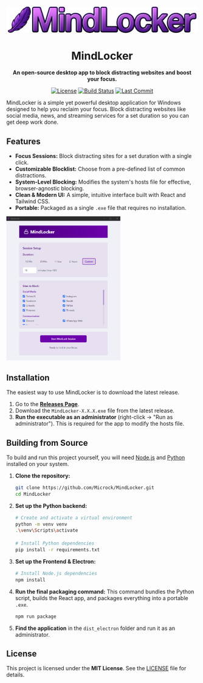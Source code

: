 <div align="center">

<p>
	<a href="https://github.com/Microck/MindLocker">
		<img src="./assets/mindlocker-banner.png" alt="MindLocker Banner" width="600"/>
	</a>
</p>

<h1>MindLocker</h1>

<p>
	<strong>An open-source desktop app to block distracting websites and boost your focus.</strong>
</p>

<p>
	<a href="https://github.com/Microck/MindLocker/blob/main/LICENSE"><img src="https://img.shields.io/github/license/Microck/MindLocker?style=for-the-badge" alt="License"></a>
	<a href="https://github.com/Microck/MindLocker/actions/workflows/build.yml"><img src="https://img.shields.io/github/actions/workflow/status/Microck/MindLocker/build.yml?branch=main&style=for-the-badge" alt="Build Status"></a>
	<a href="https://github.com/Microck/MindLocker"><img src="https://img.shields.io/github/last-commit/Microck/MindLocker?style=for-the-badge" alt="Last Commit"></a>
</p>

</div>

MindLocker is a simple yet powerful desktop application for Windows designed to help you reclaim your focus. Block distracting websites like social media, news, and streaming services for a set duration so you can get deep work done.

## Features

-    **Focus Sessions:** Block distracting sites for a set duration with a single click.
-    **Customizable Blocklist:** Choose from a pre-defined list of common distractions.
-    **System-Level Blocking:** Modifies the system's hosts file for effective, browser-agnostic blocking.
-    **Clean & Modern UI:** A simple, intuitive interface built with React and Tailwind CSS.
-    **Portable:** Packaged as a single `.exe` file that requires no installation.

<img src="./assets/mindlocker-screenshot.png" alt="MindLocker Screenshot" width="300"/>

## Installation

The easiest way to use MindLocker is to download the latest release.

1.  Go to the [**Releases Page**](https://github.com/Microck/MindLocker/releases).
2.  Download the `MindLocker-X.X.X.exe` file from the latest release.
3.  **Run the executable as an administrator** (right-click -> "Run as administrator"). This is required for the app to modify the hosts file.

## Building from Source

To build and run this project yourself, you will need [Node.js](https://nodejs.org/) and [Python](https://www.python.org/) installed on your system.

1.  **Clone the repository:**
    ```sh
    git clone https://github.com/Microck/MindLocker.git
    cd MindLocker
    ```

2.  **Set up the Python backend:**
    ```sh
    # Create and activate a virtual environment
    python -m venv venv
    .\venv\Scripts\activate

    # Install Python dependencies
    pip install -r requirements.txt
    ```

3.  **Set up the Frontend & Electron:**
    ```sh
    # Install Node.js dependencies
    npm install
    ```

4.  **Run the final packaging command:**
    This command bundles the Python script, builds the React app, and packages everything into a portable `.exe`.
    ```sh
    npm run package
    ```

5.  **Find the application** in the `dist_electron` folder and run it as an administrator.

## License

This project is licensed under the **MIT License**. See the [LICENSE](LICENSE) file for details.
